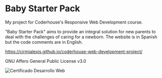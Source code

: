 # Baby Starter Pack
My project for Coderhouse's Responsive Web Development course.

"Baby Starter Pack" aims to provide an integral solution for new parents to deal with the challenges of caring for a newborn.
The website is in Spanish but the code comments are in English.

https://cirmialexis.github.io/coderhouse-web-development-project/

GNU Affero General Public License v3.0

![Certificado Desarrollo Web](https://github.com/cirmialexis/coderhouse-web-development-project/assets/1320538/93522b2d-533e-483d-bff9-7b7bdcd74f20)
